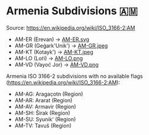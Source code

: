 # Armenia Subdivisions 🇦🇲

Source: https://en.wikipedia.org/wiki/ISO_3166-2:AM

* AM-ER (Erevan) -> [AM-ER.svg](https://github.com/amckenna41/iso3166-flag-icons/blob/main/iso3166-2-icons/AM/AM-ER.svg)
* AM-GR (Geġark'Unik') -> [AM-GR.jpeg](https://github.com/amckenna41/iso3166-flag-icons/blob/main/iso3166-2-icons/AM/AM-GR.jpeg)
* AM-KT (Kotayk') -> [AM-KT.jpeg](https://github.com/amckenna41/iso3166-flag-icons/blob/main/iso3166-2-icons/AM/AM-KT.jpeg)
* AM-LO (Loṙi) -> [AM-LO.png](https://github.com/amckenna41/iso3166-flag-icons/blob/main/iso3166-2-icons/AM/AM-LO.png)
* AM-VD (Vayoć Jor) -> [AM-VD.png](https://github.com/amckenna41/iso3166-flag-icons/blob/main/iso3166-2-icons/AM/AM-VD.png)

Armenia ISO 3166-2 subdivisions with no available flags (https://en.wikipedia.org/wiki/ISO_3166-2:AM):

* AM-AG: Aragac̣otn (Region)
* AM-AR: Ararat (Region)
* AM-AV: Armavir (Region)
* AM-SH: Širak (Region)
* AM-SU: Syunik' (Region)
* AM-TV: Tavuš (Region)